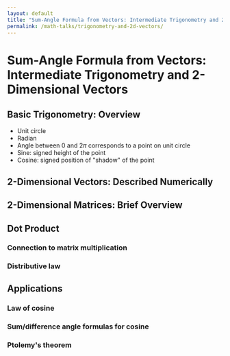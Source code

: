 ```yaml
---
layout: default
title: "Sum-Angle Formula from Vectors: Intermediate Trigonometry and 2-Dimensional Vectors"
permalink: /math-talks/trigonometry-and-2d-vectors/
---
```


# Sum-Angle Formula from Vectors: Intermediate Trigonometry and 2-Dimensional Vectors

## Basic Trigonometry: Overview

- Unit circle
- Radian
- Angle between $0$ and $2\pi$ corresponds to a point on unit circle
- Sine: signed height of the point
- Cosine: signed position of "shadow" of the point

## 2-Dimensional Vectors: Described Numerically

## 2-Dimensional Matrices: Brief Overview

## Dot Product

### Connection to matrix multiplication

### Distributive law

## Applications

### Law of cosine

### Sum/difference angle formulas for cosine

### Ptolemy's theorem
